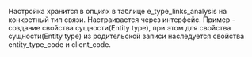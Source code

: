 Настройка хранится в опциях в таблице e_type_links_analysis на конкретный тип связи. Настраивается через интерфейс. Пример - создание свойства сущности(Entity type), при этом для свойства сущности(Entity type) из родительской записи наследуется свойства entity_type_code и client_code.
